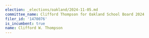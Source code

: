 ```yaml
---
election: _elections/oakland/2024-11-05.md
committee_name: Clifford Thompson for Oakland School Board 2024
filer_id: '1470076'
is_incumbent: true
name: Clifford W. Thompson
---
```

